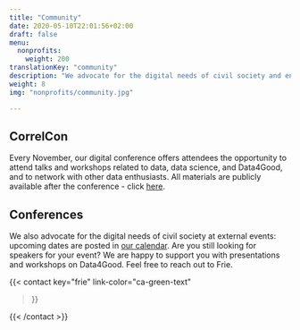 ```yaml
---
title: "Community"
date: 2020-05-10T22:01:56+02:00
draft: false
menu:
  nonprofits:
    weight: 200
translationKey: "community"
description: "We advocate for the digital needs of civil society and engage in a dialogue about the value and benefits of data and data analytics for the common good."
weight: 8
img: "nonprofits/community.jpg"

---
```



## CorrelCon
Every November, our digital conference offers attendees the opportunity to attend talks and workshops related to data, data science, and Data4Good, and to network with other data enthusiasts. All materials are publicly available after the conference - click [here](https://docs.correlaid.org/correlcollection/correlcon).

## Conferences
We also advocate for the digital needs of civil society at external events: upcoming dates are posted in [our calendar](/en/events/).
Are you still looking for speakers for your event?
We are happy to support you with presentations and workshops on Data4Good. Feel free to reach out to Frie. 

{{< contact
    key="frie"
    link-color="ca-green-text"
>}}

{{< /contact >}}